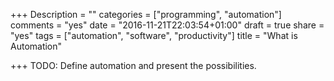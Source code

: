+++
Description = ""
categories = ["programming", "automation"]
comments = "yes"
date = "2016-11-21T22:03:54+01:00"
draft = true
share = "yes"
tags = ["automation", "software", "productivity"]
title = "What is Automation"

+++
TODO: Define automation and present the possibilities.